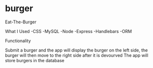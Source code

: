 # burger

Eat-The-Burger 

What I Used 
-CSS 
-MySQL
-Node 
-Express
-Handlebars 
-ORM

Functionality

Submit a burger and the app will display the burger on the left side, the burger will then move to the right side after it is devourved
The app will store burgers in the database 


